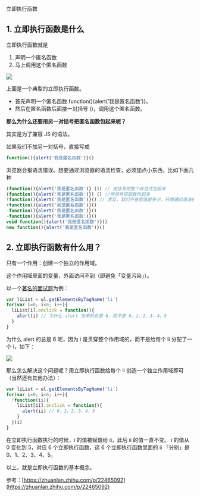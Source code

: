 
立即执行函数

## 1. 立即执行函数是什么

立即执行函数就是

1.  声明一个匿名函数
2.  马上调用这个匿名函数

![](https://pic3.zhimg.com/80/d043f5554b4db3baf464606c15ab4c06_720w.png)

上面是一个典型的立即执行函数。

-   首先声明一个匿名函数 function(){alert(‘我是匿名函数’)}。
-   然后在匿名函数后面接一对括号 ()，调用这个匿名函数。

**那么为什么还要用另一对括号把匿名函数包起来呢？**

其实是为了兼容 JS 的语法。

如果我们不加另一对括号，直接写成

```js
function(){alert('我是匿名函数')}()
```

浏览器会报语法错误。想要通过浏览器的语法检查，必须加点小东西，比如下面几种

```js
(function(){alert('我是匿名函数')} ()) // 用括号把整个表达式包起来
(function(){alert('我是匿名函数')}) () //用括号把函数包起来
!function(){alert('我是匿名函数')}() // 求反，我们不在意值是多少，只想通过语法检查。
+function(){alert('我是匿名函数')}()
-function(){alert('我是匿名函数')}()
~function(){alert('我是匿名函数')}()
void function(){alert('我是匿名函数')}()
new function(){alert('我是匿名函数')}()

```

## 2. 立即执行函数有什么用？

只有一个作用：创建一个独立的作用域。

这个作用域里面的变量，外面访问不到（即避免「变量污染」）。

以一个[著名的面试题](https://link.zhihu.com/?target=http%3A//js.jirengu.com/didu/1)为例：

```js
var liList = ul.getElementsByTagName('li')
for(var i=0; i<6; i++){
  liList[i].onclick = function(){
    alert(i) // 为什么 alert 出来的总是 6，而不是 0、1、2、3、4、5
  }
}
```
为什么 alert 的总是 6 呢，因为 i 是贯穿整个作用域的，而不是给每个 li 分配了一个 i，如下：

![](https://pic1.zhimg.com/80/d9da14084ed79b36d947bf68dda96074_720w.png)

那么怎么解决这个问题呢？用立即执行函数给每个 li 创造一个独立作用域即可（当然还有其他办法）：

```js
var liList = ul.getElementsByTagName('li')
for(var i=0; i<6; i++){
  !function(ii){
    liList[ii].onclick = function(){
      alert(ii) // 0、1、2、3、4、5
    }
  }(i)
}
```

在立即执行函数执行的时候，i 的值被赋值给 ii，此后 ii 的值一直不变。
i 的值从 0 变化到 5，对应 6 个立即执行函数，这 6 个立即执行函数里面的 ii 「分别」是 0、1、2、3、4、5。

以上，就是立即执行函数的基本概念。

参考：[https://zhuanlan.zhihu.com/p/22465092](https://zhuanlan.zhihu.com/p/22465092)
<!--stackedit_data:
eyJoaXN0b3J5IjpbLTg4NTQ0MTIxMV19
-->